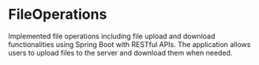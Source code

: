 # FileOperations
Implemented file operations including file upload and download functionalities using Spring Boot with RESTful APIs. The application allows users to upload files to the server and download them when needed.
